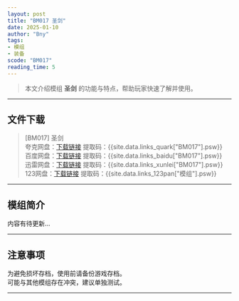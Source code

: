 ```yaml
---
layout: post
title: "BM017 圣剑"
date: 2025-01-10
author: "Bny"
tags: 
- 模组
- 装备
scode: "BM017"
reading_time: 5
---
```


> 本文介绍模组 **圣剑** 的功能与特点，帮助玩家快速了解并使用。

---

## 文件下载

> [BM017] 圣剑  
夸克网盘：[下载链接]({{site.data.links_quark["BM017"].url}}) 提取码：{{site.data.links_quark["BM017"].psw}}  
百度网盘：[下载链接]({{site.data.links_baidu["BM017"].url}}) 提取码：{{site.data.links_baidu["BM017"].psw}}  
迅雷网盘：[下载链接]({{site.data.links_xunlei["BM017"].url}}) 提取码：{{site.data.links_xunlei["BM017"].psw}}  
123网盘：[下载链接]({{site.data.links_123pan["模组"].url}}) 提取码：{{site.data.links_123pan["模组"].psw}}  

---

## 模组简介

>  
内容有待更新...  

---

## 注意事项

>  
为避免损坏存档，使用前请备份游戏存档。  
可能与其他模组存在冲突，建议单独测试。  

---


